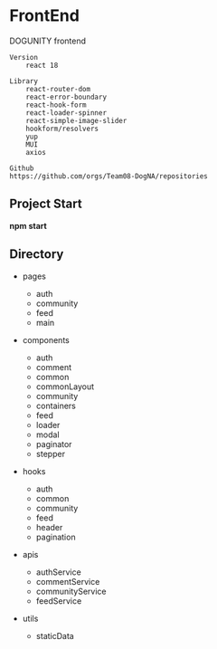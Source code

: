 # FrontEnd

DOGUNITY frontend

```
Version
    react 18

Library
    react-router-dom
    react-error-boundary
    react-hook-form
    react-loader-spinner
    react-simple-image-slider
    hookform/resolvers
    yup
    MUI
    axios

Github
https://github.com/orgs/Team08-DogNA/repositories
```

## Project Start

**npm start**

## Directory

- pages

  - auth
  - community
  - feed
  - main

- components

  - auth
  - comment
  - common
  - commonLayout
  - community
  - containers
  - feed
  - loader
  - modal
  - paginator
  - stepper

- hooks

  - auth
  - common
  - community
  - feed
  - header
  - pagination

- apis

  - authService
  - commentService
  - communityService
  - feedService

- utils
  - staticData
